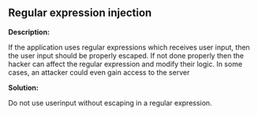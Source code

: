 
Regular expression injection
-------

**Description:**

If the application uses regular expressions which receives user input, then the user input should be properly escaped. If not done properly then the hacker can affect the regular expression and modify their logic. In some cases, an attacker could even gain access to the server


**Solution:**

Do not use userinput without escaping in a regular expression.
	